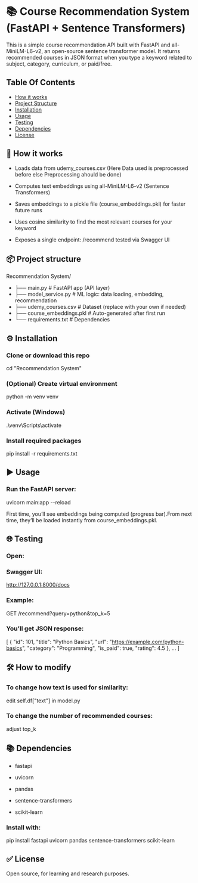 # 📚 Course Recommendation System (FastAPI + Sentence Transformers)

This is a simple course recommendation API built with FastAPI and all-MiniLM-L6-v2, an open-source sentence transformer model.
It returns recommended courses in JSON format when you type a keyword related to subject, category, curriculum, or paid/free.

## Table Of Contents
- [How it works](#howitworks)
- [Project Structure](#projectstructure)
- [Installation](#installation)
- [Usage](#usage)
- [Testing](#testing)
- [Dependencies](#dependencies)
- [License](#license)

## 🚀 How it works

- Loads data from udemy_courses.csv (Here Data used is preprocessed before else Preprocessing ahould be done)

- Computes text embeddings using all-MiniLM-L6-v2 (Sentence Transformers)

- Saves embeddings to a pickle file (course_embeddings.pkl) for faster future runs

- Uses cosine similarity to find the most relevant courses for your keyword

- Exposes a single endpoint: /recommend tested via Swagger UI

## 📦 Project structure

Recommendation System/
- ├── main.py                # FastAPI app (API layer)
- ├── model_service.py       # ML logic: data loading, embedding, recommendation
- ├── udemy_courses.csv      # Dataset (replace with your own if needed)
- ├── course_embeddings.pkl  # Auto-generated after first run
- └── requirements.txt       # Dependencies

## ⚙️ Installation

### Clone or download this repo
cd "Recommendation System"

### (Optional) Create virtual environment
python -m venv venv
### Activate (Windows)
.\venv\Scripts\activate

### Install required packages
pip install -r requirements.txt

## ▶️ Usage

### Run the FastAPI server:

uvicorn main:app --reload

First time, you’ll see embeddings being computed (progress bar).From next time, they’ll be loaded instantly from course_embeddings.pkl.

## 🌐 Testing

### Open:

### Swagger UI: 
http://127.0.0.1:8000/docs

### Example:

GET /recommend?query=python&top_k=5

### You’ll get JSON response:

[
  {
    "id": 101,
    "title": "Python Basics",
    "url": "https://example.com/python-basics",
    "category": "Programming",
    "is_paid": true,
    "rating": 4.5
  },
  ...
]

## 🛠 How to modify

### To change how text is used for similarity: 
edit self.df["text"] in model.py

### To change the number of recommended courses: 
adjust top_k

## 📚 Dependencies

- fastapi

- uvicorn

- pandas

- sentence-transformers

- scikit-learn

### Install with:

pip install fastapi uvicorn pandas sentence-transformers scikit-learn

## ✅ License

Open source, for learning and research purposes.

